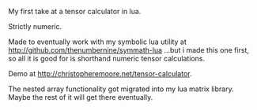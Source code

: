 My first take at a tensor calculator in lua.

Strictly numeric.

Made to eventually work with my symbolic lua utility at http://github.com/thenumbernine/symmath-lua
...but i made this one first, so all it is good for is shorthand numeric tensor calculations.

Demo at http://christopheremoore.net/tensor-calculator.

The nested array functionality got migrated into my lua matrix library.  Maybe the rest of it will get there eventually.

